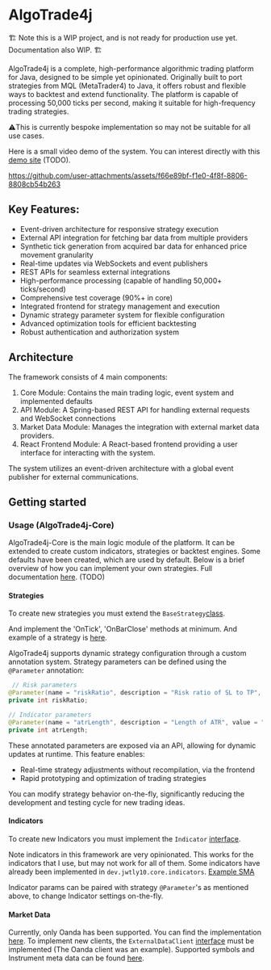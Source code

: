 # AlgoTrade4j

🏗️ Note this is a WIP project, and is not ready for production use yet. Documentation also WIP. 🏗️

AlgoTrade4j is a complete, high-performance algorithmic trading platform for Java, designed to be simple yet opinionated. Originally built to port strategies from MQL (MetaTrader4) to Java, it offers robust and flexible ways to backtest and extend functionality. The platform is capable of processing 50,000 ticks per second, making it suitable for high-frequency trading strategies.

⚠️This is currently bespoke implementation so may not be suitable for all use cases.

Here is a small video demo of the system. You can interest directly with this [demo site]() (TODO).

https://github.com/user-attachments/assets/f66e89bf-f1e0-4f8f-8806-8808cb54b263

## Key Features:

- Event-driven architecture for responsive strategy execution
- External API integration for fetching bar data from multiple providers
- Synthetic tick generation from acquired bar data for enhanced price movement granularity
- Real-time updates via WebSockets and event publishers
- REST APIs for seamless external integrations
- High-performance processing (capable of handling 50,000+ ticks/second)
- Comprehensive test coverage (90%+ in core)
- Integrated frontend for strategy management and execution
- Dynamic strategy parameter system for flexible configuration
- Advanced optimization tools for efficient backtesting
- Robust authentication and authorization system

## Architecture

The framework consists of 4 main components:

1. Core Module: Contains the main trading logic, event system and implemented defaults
2. API Module: A Spring-based REST API for handling external requests and WebSocket connections
3. Market Data Module: Manages the integration with external market data providers.
4. React Frontend Module: A React-based frontend providing a user interface for interacting with the system.

The system utilizes an event-driven architecture with a global event publisher for external communications.

## Getting started

### Usage (AlgoTrade4j-Core)

AlgoTrade4j-Core is the main logic module of the platform. It can be extended to create custom indicators, strategies or backtest engines. Some defaults have been created, which are used by default. Below is a brief overview of how you can implement your own strategies. Full documentation [here](). (TODO)

#### Strategies

To create new strategies you must extend the `BaseStrategy`[class](https://github.com/jwtly10/AlgoTrade4j/blob/main/algotrade4j-core/src/main/java/dev/jwtly10/core/strategy/BaseStrategy.java).

And implement the 'OnTick', 'OnBarClose' methods at minimum. And example of a strategy is [here](https://github.com/jwtly10/AlgoTrade4j/blob/main/algotrade4j-core/src/main/java/dev/jwtly10/core/strategy/SMACrossoverStrategy.java).

AlgoTrade4j supports dynamic strategy configuration through a custom annotation system. Strategy parameters can be defined using the `@Parameter` annotation:

```java
 // Risk parameters
@Parameter(name = "riskRatio", description = "Risk ratio of SL to TP", value = "5", group = "risk")
private int riskRatio;

// Indicator parameters
@Parameter(name = "atrLength", description = "Length of ATR", value = "14", group = "indicator")
private int atrLength;
```

These annotated parameters are exposed via an API, allowing for dynamic updates at runtime. This feature enables:

- Real-time strategy adjustments without recompilation, via the frontend
- Rapid prototyping and optimization of trading strategies

You can modify strategy behavior on-the-fly, significantly reducing the development and testing cycle for new trading ideas.

#### Indicators

To create new Indicators you must implement the `Indicator` [interface](https://github.com/jwtly10/AlgoTrade4j/blob/568adcebd76611c1aaff954e20a3362eab5206ee/algotrade4j-core/src/main/java/dev/jwtly10/core/indicators/Indicator.java).

Note indicators in this framework are very opinionated. This works for the indicators that I use, but may not work for all of them. Some indicators have already been implemented in `dev.jwtly10.core.indicators`.
[Example SMA](https://github.com/jwtly10/AlgoTrade4j/blob/main/algotrade4j-core/src/main/java/dev/jwtly10/core/indicators/iSMA.java)

Indicator params can be paired with strategy `@Parameter`'s as mentioned above, to change Indicator settings on-the-fly.

#### Market Data

Currently, only Oanda has been supported. You can find the implementation [here](https://github.com/jwtly10/AlgoTrade4j/blob/main/algotrade4j-market-data/src/main/java/dev/jwtly10/marketdata/dataclients/OandaDataClient.java). To implement new clients, the `ExternalDataClient` [interface](https://github.com/jwtly10/AlgoTrade4j/blob/main/algotrade4j-market-data/src/main/java/dev/jwtly10/marketdata/common/ExternalDataClient.java) must be implemented (The Oanda client was an example). Supported
symbols and Instrument meta data can be found [here](https://github.com/jwtly10/AlgoTrade4j/blob/main/algotrade4j-core/src/main/java/dev/jwtly10/core/model/Instrument.java).
